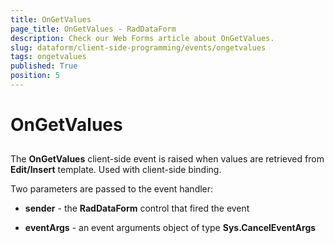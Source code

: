 ```yaml
---
title: OnGetValues
page_title: OnGetValues - RadDataForm
description: Check our Web Forms article about OnGetValues.
slug: dataform/client-side-programming/events/ongetvalues
tags: ongetvalues
published: True
position: 5
---
```


# OnGetValues



## 

The **OnGetValues** client-side event is raised when values are retrieved from **Edit/Insert** template. Used with client-side binding.

Two parameters are passed to the event handler:

* **sender** - the **RadDataForm** control that fired the event

* **eventArgs** - an event arguments object of type **Sys.CancelEventArgs**
